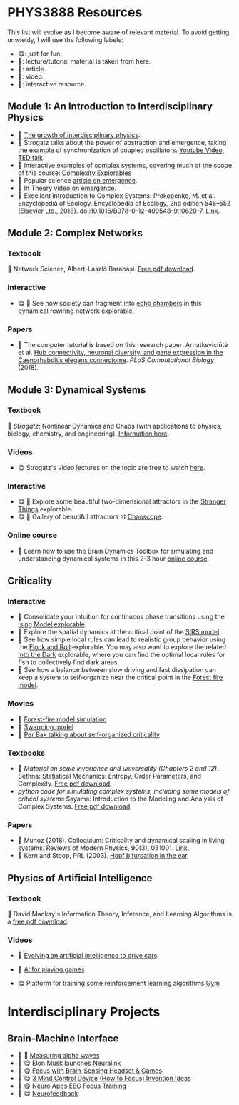 
# PHYS3888 Resources

This list will evolve as I become aware of relevant material.
To avoid getting unwieldy, I will use the following labels:
* :yum:: just for fun
* :scroll:: lecture/tutorial material is taken from here.
* :book:: article.
* :movie_camera:: video.
* :star2:: interactive resource.

## Module 1: An Introduction to Interdisciplinary Physics

* :book: [The growth of interdisciplinary physics](https://news.northeastern.edu/2015/12/14/the-growth-of-physics-research-and-its-changing-impact-on-our-lives/).
* :movie_camera: Strogatz talks about the power of abstraction and emergence, taking the example of synchronization of coupled oscillators. [Youtube Video](https://www.youtube.com/watch?v=kV-pnbtfraE), [TED talk](https://www.youtube.com/watch?v=aSNrKS-sCE0).
* :star2: Interactive examples of complex systems, covering much of the scope of this course: [Complexity Explorables](http://www.complexity-explorables.org/explorables/)
* :book: Popular science [article on emergence](https://www.quantamagazine.org/digital-alchemist-sharon-glotzer-seeks-rules-of-emergence-20170308/).
* :movie_camera: In Theory [video on emergence](https://www.quantamagazine.org/emergence-how-complex-wholes-emerge-from-simple-parts-20181220/).
* :book: Excellent introduction to Complex Systems:
Prokopenko, M. et al. Encyclopedia of Ecology. Encyclopedia of Ecology, 2nd edition 546–552 (Elsevier Ltd., 2018). doi:10.1016/B978-0-12-409548-9.10620-7. [Link](https://www.sciencedirect.com/science/article/pii/B9780124095489106207?via%3Dihub).

## Module 2: Complex Networks

### Textbook
:scroll: Network Science, Albert-László Barabási. [Free pdf download](http://networksciencebook.com/).

### Interactive
* :yum: :star2: See how society can fragment into [echo chambers](http://www.complexity-explorables.org/explorables/loyale-with-cheese/) in this dynamical rewiring network explorable.

### Papers

* :scroll: The computer tutorial is based on this research paper: Arnatkeviciūtė et al. [Hub connectivity, neuronal diversity, and gene expression in the Caenorhabditis elegans connectome](http://doi.org/10.1371/journal.pcbi.1005989). _PLoS Computational Biology_ (2018).

## Module 3: Dynamical Systems

### Textbook
:scroll: _Strogatz_: Nonlinear Dynamics and Chaos (with applications to physics, biology, chemistry, and engineering).
[Information here](http://www.stevenstrogatz.com/books/nonlinear-dynamics-and-chaos-with-applications-to-physics-biology-chemistry-and-engineering).

### Videos
* :yum: Strogatz's video lectures on the topic are free to watch [here](https://cosmolearning.org/courses/nonlinear-dynamics-chaos/).

### Interactive
* :yum: :star2: Explore some beautiful two-dimensional attractors in the [Stranger Things](http://www.complexity-explorables.org/explorables/strange/) explorable.
* :yum: :star2: Gallery of beautiful attractors at [Chaoscope](http://www.chaoscope.org/).

### Online course
* :scroll: Learn how to use the Brain Dynamics Toolbox for simulating and understanding dynamical systems in this 2-3 hour [online course](https://bdtoolbox.org/p/toolbox-basics).

## Criticality

### Interactive
* :star2: Consolidate your intuition for continuous phase transitions using the [Ising Model explorable](http://www.complexity-explorables.org/explorables/ising/).
* :star2: Explore the spatial dynamics at the critical point of the [SIRS model](http://www.complexity-explorables.org/explorables/sirs/).
* :star2: See how simple local rules can lead to realistic group behavior using the [Flock and Roll](http://www.complexity-explorables.org/explorables/orlis-flockn-roll/) explorable. You may also want to explore the related [Into the Dark](http://www.complexity-explorables.org/explorables/into-the-dark/) explorable, where you can find the optimal local rules for fish to collectively find dark areas.
* :star2: See how a balance between slow driving and fast dissipation can keep a system to self-organize near the critical point in the [Forest fire model](http://www.complexity-explorables.org/explorables/forrestfire/).

### Movies

* :movie_camera: [Forest-fire model simulation](https://www.youtube.com/watch?v=Rl1zv0b4kfc)
* :movie_camera: [Swarming model](https://www.youtube.com/watch?v=tRwz6_bBFg4)
* :movie_camera: [Per Bak talking about self-organized criticality](https://www.youtube.com/watch?v=ydt99BXi3YU)

### Textbooks

* :scroll: _Material on scale invariance and universality (Chapters 2 and 12)_. Sethna: Statistical Mechanics: Entropy, Order Parameters, and Complexity. [Free pdf download](http://pages.physics.cornell.edu/~sethna/StatMech/).
* _python code for simulating complex systems, including some models of critical systems_ Sayama: Introduction to the Modeling and Analysis of Complex Systems. [Free pdf download](https://textbooks.opensuny.org/introduction-to-the-modeling-and-analysis-of-complex-systems/).

### Papers

* :scroll: Munoz (2018). Colloquium: Criticality and dynamical scaling in living systems. Reviews of Modern Physics, 90(3), 031001. [Link](https://doi.org/10.1103/RevModPhys.90.031001).
* :scroll: Kern and Stoop, PRL (2003). [Hopf bifurcation in the ear](https://journals.aps.org/prl/abstract/10.1103/PhysRevLett.91.128101)

## Physics of Artificial Intelligence

### Textbook
:scroll: David Mackay's Information Theory, Inference, and Learning Algorithms is a [free pdf download](http://www.inference.org.uk/mackay/itila/book.html).

### Videos
* :movie_camera: [Evolving an artificial intelligence to drive cars](https://www.youtube.com/watch?v=wL7tSgUpy8w)
* :movie_camera: [AI for playing games](https://www.youtube.com/watch?v=WSW-5m8lRMs)

* :yum: Platform for training some reinforcement learning algorithms [Gym](https://gym.openai.com/)


# Interdisciplinary Projects

## Brain-Machine Interface

* :scroll: :movie_camera: [Measuring alpha waves](https://www.youtube.com/watch?v=Y1tCV9Qopv4&t=1s)
* :movie_camera: :yum: Elon Musk launches [Neuralink](https://www.youtube.com/watch?v=r-vbh3t7WVI&feature=youtu.be)
* :movie_camera: :yum: [Focus with Brain-Sensing Headset & Games](https://www.youtube.com/watch?v=5HIUItIsmLs)
* :movie_camera: :yum: [3 Mind Control Device (How to Focus) Invention Ideas](https://www.youtube.com/watch?v=yu01vMEBZ3k)
* :movie_camera: :yum: [Neuro Apps EEG Focus Training](https://www.youtube.com/watch?v=jKqZgRPi3qs)
* :movie_camera: :yum: [Neurofeedback](https://www.youtube.com/watch?v=Y4HACYS8MFw)
